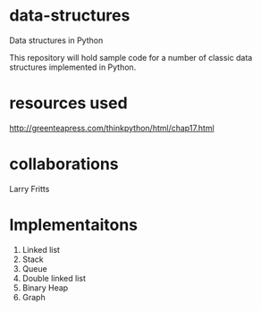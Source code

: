 data-structures
===============

Data structures in Python

This repository will hold sample code for a number of classic data structures implemented in Python.

resources used
===============
http://greenteapress.com/thinkpython/html/chap17.html

collaborations
===============
Larry Fritts

Implementaitons
===============
1. Linked list
2. Stack
3. Queue
4. Double linked list
5. Binary Heap
6. Graph
